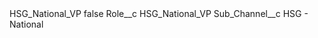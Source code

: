 <?xml version="1.0" encoding="UTF-8"?>
<CustomMetadata xmlns="http://soap.sforce.com/2006/04/metadata" xmlns:xsi="http://www.w3.org/2001/XMLSchema-instance" xmlns:xsd="http://www.w3.org/2001/XMLSchema">
    <label>HSG_National_VP</label>
    <protected>false</protected>
    <values>
        <field>Role__c</field>
        <value xsi:type="xsd:string">HSG_National_VP</value>
    </values>
    <values>
        <field>Sub_Channel__c</field>
        <value xsi:type="xsd:string">HSG - National</value>
    </values>
</CustomMetadata>
